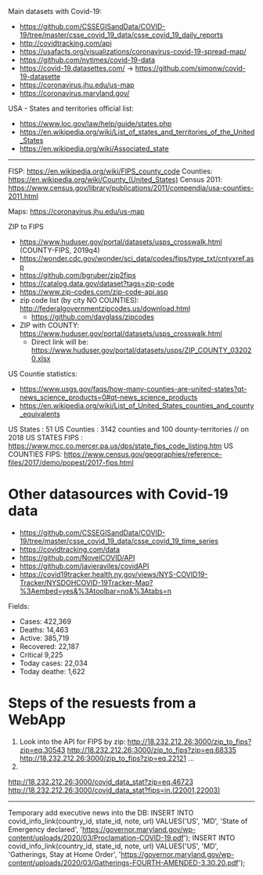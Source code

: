 Main datasets with Covid-19:
* https://github.com/CSSEGISandData/COVID-19/tree/master/csse_covid_19_data/csse_covid_19_daily_reports
* http://covidtracking.com/api
* https://usafacts.org/visualizations/coronavirus-covid-19-spread-map/
* https://github.com/nytimes/covid-19-data
* https://covid-19.datasettes.com/ -> https://github.com/simonw/covid-19-datasette
* https://coronavirus.jhu.edu/us-map
* https://coronavirus.maryland.gov/

USA - States and territories official list:
* https://www.loc.gov/law/help/guide/states.php
* https://en.wikipedia.org/wiki/List_of_states_and_territories_of_the_United_States
* https://en.wikipedia.org/wiki/Associated_state


-------------------------------------------------------------------------------

FISP: https://en.wikipedia.org/wiki/FIPS_county_code
Counties: https://en.wikipedia.org/wiki/County_(United_States)
Census 2011: https://www.census.gov/library/publications/2011/compendia/usa-counties-2011.html

Maps:
https://coronavirus.jhu.edu/us-map

ZIP to FIPS
* https://www.huduser.gov/portal/datasets/usps_crosswalk.html (COUNTY-FIPS, 2019q4)
* https://wonder.cdc.gov/wonder/sci_data/codes/fips/type_txt/cntyxref.asp
* https://github.com/bgruber/zip2fips
* https://catalog.data.gov/dataset?tags=zip-code
* https://www.zip-codes.com/zip-code-api.asp
* zip code list (by city NO COUNTIES): http://federalgovernmentzipcodes.us/download.html
    - https://github.com/davglass/zipcodes
* ZIP with COUNTY: https://www.huduser.gov/portal/datasets/usps_crosswalk.html
    - Direct link will be: https://www.huduser.gov/portal/datasets/usps/ZIP_COUNTY_032020.xlsx
    


US Countie statistics:
* https://www.usgs.gov/faqs/how-many-counties-are-united-states?qt-news_science_products=0#qt-news_science_products
* https://en.wikipedia.org/wiki/List_of_United_States_counties_and_county_equivalents

US States       : 51
US Counties     : 3142 counties and 100 dounty-territories      // on 2018
US STATES FIPS  : https://www.mcc.co.mercer.pa.us/dps/state_fips_code_listing.htm
US COUNTIES FIPS: https://www.census.gov/geographies/reference-files/2017/demo/popest/2017-fips.html


# Other datasources with Covid-19 data
* https://github.com/CSSEGISandData/COVID-19/tree/master/csse_covid_19_data/csse_covid_19_time_series
* https://covidtracking.com/data
* https://github.com/NovelCOVID/API
* https://github.com/javieraviles/covidAPI
* https://covid19tracker.health.ny.gov/views/NYS-COVID19-Tracker/NYSDOHCOVID-19Tracker-Map?%3Aembed=yes&%3Atoolbar=no&%3Atabs=n


Fields:
* Cases: 422,369
* Deaths: 14,463
* Active: 385,719
* Recovered: 22,187
* Critical 9,225
* Today cases: 22,034
* Today deathe: 1,622




# Steps of the resuests from a WebApp
1. Look into the API for FIPS by zip:
http://18.232.212.26:3000/zip_to_fips?zip=eq.30543
http://18.232.212.26:3000/zip_to_fips?zip=eq.68335
http://18.232.212.26:3000/zip_to_fips?zip=eq.22121
...
2. 
http://18.232.212.26:3000/covid_data_stat?zip=eq.46723
http://18.232.212.26:3000/covid_data_stat?fips=in.(22001,22003)



------------
Temporary add executive news into the DB:
INSERT INTO covid_info_link(country_id, state_id, note, url)
  VALUES('US', 'MD', 'State of Emergency declared', 'https://governor.maryland.gov/wp-content/uploads/2020/03/Proclamation-COVID-19.pdf');
INSERT INTO covid_info_link(country_id, state_id, note, url)
  VALUES('US', 'MD', 'Gatherings, Stay at Home Order', 'https://governor.maryland.gov/wp-content/uploads/2020/03/Gatherings-FOURTH-AMENDED-3.30.20.pdf');
